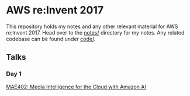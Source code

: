 # AWS re:Invent 2017

This repository holds my notes and any other relevant material for AWS re:Invent 2017. Head over to the [notes/](notes) directory for my notes. Any related codebase can be found under [code/](code).

## Talks

### Day 1

[MAE402: Media Intelligence for the Cloud with Amazon AI](notes/mae402-media-intelligence-for-the-cloud-with-amazon-ai.md)

